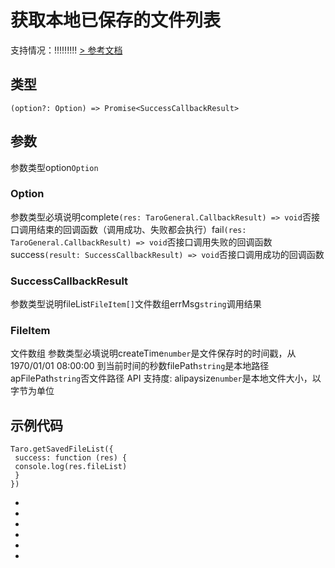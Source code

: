 # 获取本地已保存的文件列表
支持情况：!!!!!!!!!
[> 参考文档
](https://developers.weixin.qq.com/miniprogram/dev/api/file/wx.getSavedFileList.html)
## 类型[​](getSavedFileList.html#类型)
```tsx
(option?: Option) => Promise<SuccessCallbackResult>
```

## 参数[​](getSavedFileList.html#参数)
参数类型option`Option`
### Option[​](getSavedFileList.html#option)
参数类型必填说明complete`(res: TaroGeneral.CallbackResult) => void`否接口调用结束的回调函数（调用成功、失败都会执行）fail`(res: TaroGeneral.CallbackResult) => void`否接口调用失败的回调函数success`(result: SuccessCallbackResult) => void`否接口调用成功的回调函数
### SuccessCallbackResult[​](getSavedFileList.html#successcallbackresult)
参数类型说明fileList`FileItem[]`文件数组errMsg`string`调用结果
### FileItem[​](getSavedFileList.html#fileitem)
文件数组
参数类型必填说明createTime`number`是文件保存时的时间戳，从1970/01/01 08:00:00 到当前时间的秒数filePath`string`是本地路径apFilePath`string`否文件路径
API 支持度: alipaysize`number`是本地文件大小，以字节为单位
## 示例代码[​](getSavedFileList.html#示例代码)
```tsx
Taro.getSavedFileList({
 success: function (res) {
 console.log(res.fileList)
 }
})
```

- 
- 

- 
- 
- 

-
